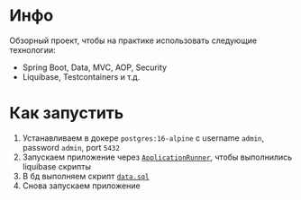 # Инфо
Обзорный проект, чтобы на практике использовать следующие технологии:
- Spring Boot, Data, MVC, AOP, Security
- Liquibase, Testcontainers и т.д.
# Как запустить
1. Устанавливаем в докере `postgres:16-alpine` с username `admin`, password `admin`, port `5432`
2. Запускаем приложение через [`ApplicationRunner`](src/main/java/com/kornienko/spring/ApplicationRunner.java), чтобы выполнились liquibase скрипты
3. В бд выполняем скрипт [`data.sql`](src/test/resources/sql/data.sql)
4. Снова запускаем приложение

